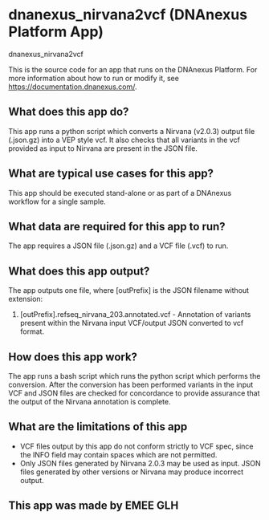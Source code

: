<!-- dx-header -->
# dnanexus_nirvana2vcf (DNAnexus Platform App)

dnanexus_nirvana2vcf

This is the source code for an app that runs on the DNAnexus Platform.
For more information about how to run or modify it, see
https://documentation.dnanexus.com/.
<!-- /dx-header -->

## What does this app do?
This app runs a python script which converts a Nirvana (v2.0.3) output file (.json.gz) into a VEP style vcf. 
It also checks that all variants in the vcf provided as input to Nirvana are present in the JSON file.

## What are typical use cases for this app?
This app should be executed stand-alone or as part of a DNAnexus workflow for a single sample.

## What data are required for this app to run?
The app requires a JSON file (.json.gz) and a VCF file (.vcf) to run.

## What does this app output?
The app outputs one file, where [outPrefix] is the JSON filename without extension:
1. [outPrefix].refseq_nirvana_203.annotated.vcf - Annotation of variants present within the Nirvana input VCF/output JSON converted to vcf format.

## How does this app work?
The app runs a bash script which runs the python script which performs the conversion. After the conversion has been performed variants in the input VCF and JSON files are checked for concordance to provide assurance that the output of the Nirvana annotation is complete.

## What are the limitations of this app
- VCF files output by this app do not conform strictly to VCF spec, since the INFO field may contain spaces which are not permitted.
- Only JSON files generated by Nirvana 2.0.3 may be used as input. JSON files generated by other versions or Nirvana may produce incorrect output.

## This app was made by EMEE GLH